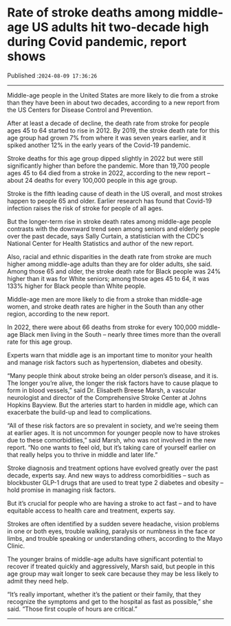 # Rate of stroke deaths among middle-age US adults hit two-decade high during Covid pandemic, report shows

Published :`2024-08-09 17:36:26`

---

Middle-age people in the United States are more likely to die from a stroke than they have been in about two decades, according to a new report from the US Centers for Disease Control and Prevention.

After at least a decade of decline, the death rate from stroke for people ages 45 to 64 started to rise in 2012. By 2019, the stroke death rate for this age group had grown 7% from where it was seven years earlier, and it spiked another 12% in the early years of the Covid-19 pandemic.

Stroke deaths for this age group dipped slightly in 2022 but were still significantly higher than before the pandemic. More than 19,700 people ages 45 to 64 died from a stroke in 2022, according to the new report – about 24 deaths for every 100,000 people in this age group.

Stroke is the fifth leading cause of death in the US overall, and most strokes happen to people 65 and older. Earlier research has found that Covid-19 infection raises the risk of stroke for people of all ages.

But the longer-term rise in stroke death rates among middle-age people contrasts with the downward trend seen among seniors and elderly people over the past decade, says Sally Curtain, a statistician with the CDC’s National Center for Health Statistics and author of the new report.

Also, racial and ethnic disparities in the death rate from stroke are much higher among middle-age adults than they are for older adults, she said. Among those 65 and older, the stroke death rate for Black people was 24% higher than it was for White seniors; among those ages 45 to 64, it was 133% higher for Black people than White people.

Middle-age men are more likely to die from a stroke than middle-age women, and stroke death rates are higher in the South than any other region, according to the new report.

In 2022, there were about 66 deaths from stroke for every 100,000 middle-age Black men living in the South – nearly three times more than the overall rate for this age group.

Experts warn that middle age is an important time to monitor your health and manage risk factors such as hypertension, diabetes and obesity.

“Many people think about stroke being an older person’s disease, and it is. The longer you’re alive, the longer the risk factors have to cause plaque to form in blood vessels,” said Dr. Elisabeth Breese Marsh, a vascular neurologist and director of the Comprehensive Stroke Center at Johns Hopkins Bayview. But the arteries start to harden in middle age, which can exacerbate the build-up and lead to complications.

“All of these risk factors are so prevalent in society, and we’re seeing them at earlier ages. It is not uncommon for younger people now to have strokes due to these comorbidities,” said Marsh, who was not involved in the new report. “No one wants to feel old, but it’s taking care of yourself earlier on that really helps you to thrive in middle and later life.”

Stroke diagnosis and treatment options have evolved greatly over the past decade, experts say. And new ways to address comorbidities – such as blockbuster GLP-1 drugs that are used to treat type 2 diabetes and obesity – hold promise in managing risk factors.

But it’s crucial for people who are having a stroke to act fast – and to have equitable access to health care and treatment, experts say.

Strokes are often identified by a sudden severe headache, vision problems in one or both eyes, trouble walking, paralysis or numbness in the face or limbs, and trouble speaking or understanding others, according to the Mayo Clinic.

The younger brains of middle-age adults have significant potential to recover if treated quickly and aggressively, Marsh said, but people in this age group may wait longer to seek care because they may be less likely to admit they need help.

“It’s really important, whether it’s the patient or their family, that they recognize the symptoms and get to the hospital as fast as possible,” she said. “Those first couple of hours are critical.”

---

